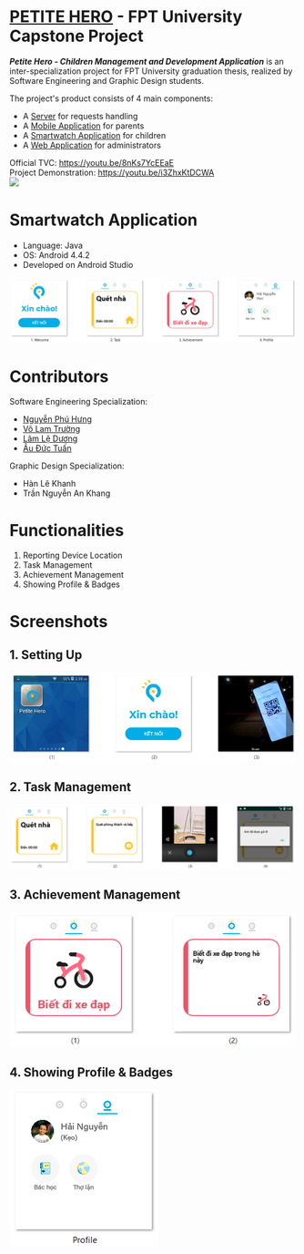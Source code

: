 # [PETITE HERO](https://github.com/petite-hero) - FPT University Capstone Project

__*Petite Hero - Children Management and Development Application*__ is an inter-specialization project for FPT University graduation thesis, realized by Software Engineering and Graphic Design students.

The project's product consists of 4 main components:
- A [Server](https://github.com/petite-hero/petite-hero-api) for requests handling
- A [Mobile Application](https://github.com/petite-hero/petite-hero-mobile) for parents
- A [Smartwatch Application](https://github.com/petite-hero/petite-hero-smartwatch) for children
- A [Web Application](https://github.com/petite-hero/petite-hero-web) for administrators

Official TVC: https://youtu.be/8nKs7YcEEaE  
Project Demonstration: https://youtu.be/i3ZhxKtDCWA  
[![](https://img.youtube.com/vi/i3ZhxKtDCWA/maxresdefault.jpg)](https://youtu.be/i3ZhxKtDCWA)

# Smartwatch Application
- Language: Java
- OS: Android 4.4.2
- Developed on Android Studio

![](screenshots/overview.png)

# Contributors

Software Engineering Specialization:
- [Nguyễn Phú Hưng](https://github.com/hulk1999)
- [Võ Lam Trường](https://github.com/truongvlit)
- [Lâm Lệ Dương](https://github.com/llduong)
- [Âu Đức Tuấn](https://github.com/ibenrique2510)

Graphic Design Specialization:
- Hàn Lê Khanh
- Trần Nguyễn An Khang

# Functionalities
1. Reporting Device Location
2. Task Management
3. Achievement Management
4. Showing Profile & Badges

# Screenshots
## 1. Setting Up
![](screenshots/setup.png)
## 2. Task Management
![](screenshots/task.png)
## 3. Achievement Management
![](screenshots/achievement.png)
## 4. Showing Profile & Badges
![](screenshots/profile.png)